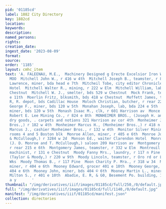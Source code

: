 ```yaml
---
pid: '01185cd'
label: 1882 City Directory
key: 1882cd
location: 
keywords: 
description: 
named_persons: 
rights: 
creation_date: 
ingest_date: '2023-08-09'
format: 
source: 
order: '1185'
layout: cmhc_item
text: 'A. FALEENAU, M.E.,  Machinery Designed g Erecte Excelsior Iron Works  MIT 212
  MOO  Mitchell John W., r 416 w 4th  Mitchell Joseph B., teamster, r 813 e Sth  Mitchell
  Lawrence, miner, bda head e 7th  Mitcheil Tobe, city editor Chronicle, bds Clarendon
  Hotel  Mitchell Walter R., mining, r 222 w Elm  Mitchell William, lab, bds 529 w
  Chestnut  Mitchell W. J., smelter, bds 529 w Chestnut  Mock Frank, teamster, r 4224
  e 11th  Moerlin Fritz, blksmith, bds 418 w Chestnut  Moffett James, train despatcher
  R, R. depot, bds Cadillac House  Moloch Christian, butcher, r rear 2283 6 3d  Monahan
  George F., miner, bds 120 w 5th  Monahan Joseph, lab, bda 224 e 5th  Monahan Thomag,
  miner, bds 120 w 5th  Monash Isaac M., clk, r 601 Harrison av  Monce George, engineer
  Robert E. Lee Mining Co., r 824 e 8th  MONHEIMER BROS., (Joseph H. and Marcus EL.)
  dry goods, . carpets and notions 321 Harrison av cor 4th  Monheimer Joseph H., (Monheimer
  Bros.,) r 182 w 4th  Monheimer Marcus H., (Monheimer Bros.,) r 418 n Pine  Monheimer
  Marcus J., cashier Monheimer Bros., r 132 w 4th  Monitor Silver Mining Co., office,
  rooms 4 and 5 Boston blk  Monroe Allen, miner, r 405 e 6th  Monroe John D., (Monroe
  & McCullough,) r 3284 w 2d  Monson Ed., waiter Clarendon Hotel  Monroe & McCullough,
  (J. D. Monroe and T. McCullough,) saloon 209 Harrison av  Montgomery A. W., engineer,
  r rear 215 e 6th  Montgomery James, teamster, r 332 w Elm  Montreuil Alexander,
  machinist, r 131 e Chestnut  Moody Fanny Mrs., laundry, r 117 n Pine  Moody Henry,
  (Taylor & Moody,) r 220 w 9th  Moody Lincoln, teamster, r Oro rd or Lake Co, Sampling
  Wks  Moody Thomas B., r 117 Pine  Moon Charity P. Mra., r 318 w 34  Mooney Charles,
  miner, r 404 e 6th  Mooney Edward, grocer 401 e 10th  Mooney George, miner, bds
  404 e 6th  Mooney John, miner, bds 404 © 6th  Mooney Martin L., miner, r $22 e 4th  Mooney
  Milton S., r 401 e 10th  Abadie, E. R, & G0, Besement Po. building, 108 -W. oth.
  a y       '
thumbnail: "/img/derivatives/iiif/images/01185cd/full/250,/0/default.jpg"
full: "/img/derivatives/iiif/images/01185cd/full/1140,/0/default.jpg"
manifest: "/img/derivatives/iiif/01185cd/manifest.json"
collection: directories
---
```

